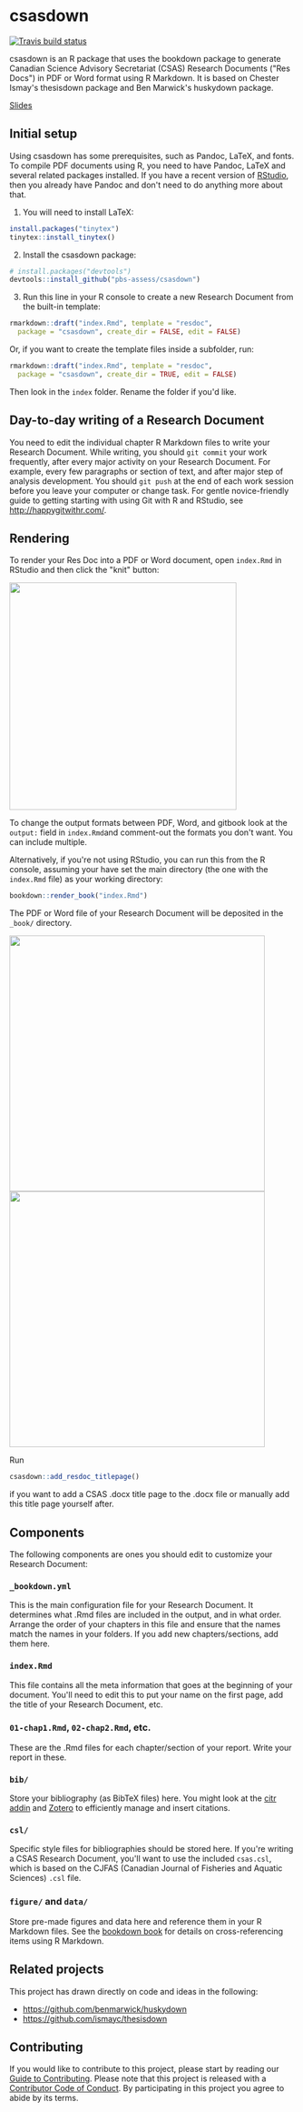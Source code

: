 # csasdown

[![Travis build status](https://travis-ci.org/pbs-assess/csasdown.svg?branch=master)](https://travis-ci.org/pbs-assess/csasdown)

csasdown is an R package that uses the bookdown package to generate Canadian Science Advisory Secretariat (CSAS) Research Documents ("Res Docs") in PDF or Word format using R Markdown. It is based on Chester Ismay's thesisdown package and Ben Marwick's huskydown package.

[Slides](https://www.dropbox.com/s/7m23mh3yfhk5ah8/csasdown-slides.pdf?dl=1)

## Initial setup

Using csasdown has some prerequisites, such as Pandoc, LaTeX, and fonts. To compile PDF documents using R, you need to have Pandoc, LaTeX and several related packages installed. If you have a recent version of  [RStudio](http://www.rstudio.com/products/rstudio/download/), then you already have Pandoc and don't need to do anything more about that.

1) You will need to install LaTeX:

```r
install.packages("tinytex")
tinytex::install_tinytex()
```

2) Install the csasdown package: 

```r
# install.packages("devtools")
devtools::install_github("pbs-assess/csasdown")
```

3) Run this line in your R console to create a new Research Document from the built-in template:

```r
rmarkdown::draft("index.Rmd", template = "resdoc", 
  package = "csasdown", create_dir = FALSE, edit = FALSE)
```

Or, if you want to create the template files inside a subfolder, run:

```r
rmarkdown::draft("index.Rmd", template = "resdoc", 
  package = "csasdown", create_dir = TRUE, edit = FALSE)
```

Then look in the `index` folder. Rename the folder if you'd like.

## Day-to-day writing of a Research Document

You need to edit the individual chapter R Markdown files to write your Research Document. While writing, you should `git commit` your work frequently, after every major activity on your Research Document. For example, every few paragraphs or section of text, and after major step of analysis development. You should `git push` at the end of each work session before you leave your computer or change task. For gentle novice-friendly guide to getting starting with using Git with R and RStudio, see <http://happygitwithr.com/>.

## Rendering

To render your Res Doc into a PDF or Word document, open `index.Rmd` in RStudio and then click the "knit" button:

<img src="screenshots/knit.png" width="400">

To change the output formats between PDF, Word, and gitbook look at the `output:` field in `index.Rmd`and comment-out the formats you don't want. You can include multiple.

Alternatively, if you're not using RStudio, you can run this from the R console, assuming your have set the main directory (the one with the `index.Rmd` file) as your working directory:

```r
bookdown::render_book("index.Rmd")
```

The PDF or Word file of your Research Document will be deposited in the `_book/` directory.

<img src="screenshots/example-titlepage.png" width="450">

<img src="screenshots/example-page.png" width="450">

Run

```r
csasdown::add_resdoc_titlepage()
```

if you want to add a CSAS .docx title page to the .docx file or manually add this title page yourself after.

## Components

The following components are ones you should edit to customize your Research Document:

### `_bookdown.yml`

This is the main configuration file for your Research Document. It determines what .Rmd files are included in the output, and in what order. Arrange the order of your chapters in this file and ensure that the names match the names in your folders. If you add new chapters/sections, add them here.

### `index.Rmd`

This file contains all the meta information that goes at the beginning of your
document. You'll need to edit this to put your name on the first page, add the title of your Research Document, etc.

### `01-chap1.Rmd`, `02-chap2.Rmd`, etc.

These are the .Rmd files for each chapter/section of your report. Write your report in these.

### `bib/`

Store your bibliography (as BibTeX files) here. You might look at the [citr addin](https://github.com/crsh/citr) and [Zotero](https://www.zotero.org/) to efficiently manage and insert citations.

### `csl/`

Specific style files for bibliographies should be stored here. If you're writing a CSAS Research Document, you'll want to use the included `csas.csl`, which is based on the CJFAS (Canadian Journal of Fisheries and Aquatic Sciences) `.csl` file.

### `figure/` and `data/`

Store pre-made figures and data here and reference them in your R Markdown files. See the [bookdown book](https://bookdown.org/yihui/bookdown/) for details on cross-referencing items using R Markdown.

## Related projects

This project has drawn directly on code and ideas in the following:

- <https://github.com/benmarwick/huskydown>
- <https://github.com/ismayc/thesisdown>

## Contributing

If you would like to contribute to this project, please start by reading our [Guide to Contributing](CONTRIBUTING.md). Please note that this project is released with a [Contributor Code of Conduct](CONDUCT.md). By participating in this project you agree to abide by its terms.
